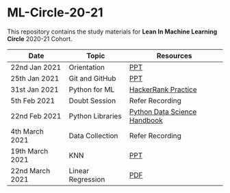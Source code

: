 # ML-Circle-20-21

This repository contains the study materials for **Lean In Machine Learning Circle** 2020-21 Cohort.


| **Date** | **Topic**      | **Resources** |
| ----------- | ----------- | ------ |
| 22nd Jan 2021 | Orientation | [PPT](https://docs.google.com/presentation/d/1joWnB6phSjtm8Bx7-_ZhTHtJtCEn_946L2lHlIxUp3k/edit#slide=id.p) |
| 25th Jan 2021 | Git and GitHub  | [PPT](https://docs.google.com/presentation/d/1S8a59Hu99XCGDi93vXIhcQbITvq4OU1db3kEI3r3-Q4/edit?usp=sharing) |
| 31st Jan 2021 | Python for ML | [HackerRank Practice](https://www.hackerrank.com/domains/python) |
| 5th Feb 2021 | Doubt Session | Refer Recording |
| 22nd Feb 2021 | Python Libraries | [Python Data Science Handbook](https://jakevdp.github.io/PythonDataScienceHandbook/) |
| 4th March 2021 | Data Collection | Refer Recording |
| 19th March 2021 | KNN | [PPT](https://drive.google.com/file/d/17Sai9eazfJfeS7ezGglFxc4vtbHNtWoM/view?usp=sharing) |
| 22nd March 2021 | Linear Regression | [PDF](https://drive.google.com/file/d/1mQzSA8XytkvJWsHFhNBbogjkU8v1Ybfe/view?usp=sharing) |
